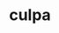 ---
title: culpa
meaning: fault
ch: [fourteen, f2, f]
pos: noun
stem: culp
genend: ae
abbgender: f.
abbgender2: fem.
gender: feminine
declension: first
deriviative: culprit
six: y
---